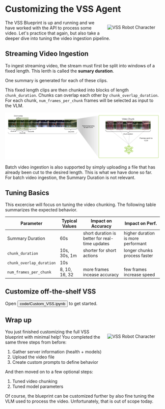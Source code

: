 # Customizing the VSS Agent

<img src="_static/robots/assembly.png" alt="VSS Robot Character" style="float:right; max-width:350px;margin:15px;" />

The VSS Blueprint is up and running and we have worked with the API to process some video. Let's practice that again, but also take a deeper dive into tuning the video ingestion pipeline.

<!--fold:break -->

## Streaming Video Ingestion

To ingest streaming video, the stream must first be split into windows of a fixed length. This lenth is called the **sumary duration**.

One summary is generated for each of these clips.

This fixed length clips are then chunked into blocks of length `chunk_duration`. Chunks can overlap each other by `chunk_overlap_duration`. For each chunk, `num_frames_per_chunk` frames will be selected as input to the VLM.

![Chunking Illustration](chunk_duration.png)

Batch video ingestion is also supported by simply uploading a file that has already been cut to the desired length. This is what we have done so far. For batch video ingestion, the Summary Duration is not relevant.

<!--fold:break -->

## Tuning Basics

This excercise will focus on tuning the video chunking. 
The following table summarizes the expected behavior.

| Parameter | Typical Values | Impact on Accuracy | Impact on Perf. |
| --- | --- | --- | --- |
| Summary Duration | 60s | short duration is better for real-time updates | higher duration is more performant |
| `chunk_duration` | 10s, 30s, 1m | shorter for short actions | longer chunks process faster |
| `chunk_overlap_duration` | 10s | | |
| `num_frames_per_chunk` | 8, 10, 16, 32 | more frames incease accuracy | few frames increase speed |

<!--fold:break -->

## Customize off-the-shelf VSS

Open <button onclick="openOrCreateFileInJupyterLab('code/Custom_VSS.ipynb');"><i class="fas fa-flask"></i> code/Custom_VSS.ipynb</button> to get started.

<!--fold:break -->

## Wrap up

<img src="_static/robots/party.png" alt="VSS Robot Character" style="float:right; max-width:350px;margin:15px;" />

You just finished customizing the full VSS blueprint with minimal help! You completed the same three steps from before:

1. Gather server information (health + models)
1. Upload the video file
1. Create custom prompts to define behavior

And then moved on to a few optional steps:

1. Tuned video chunking
1. Tuned model parameters

Of course, the blueprint can be customized further by also fine tuning the VLM used to process the video. Unfortunately, that is out of scope today.
